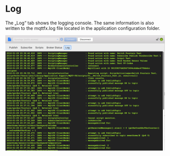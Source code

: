 # Log
The „Log“ tab shows the logging console.
The same information is also written to the mqttfx.log file located in the application configuration folder.

![](mqttfx_log_1.png)

